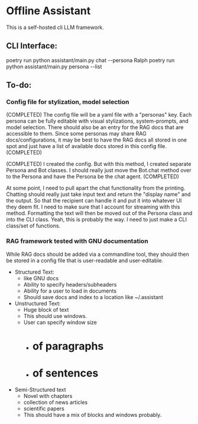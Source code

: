 # Offline Assistant
This is a self-hosted cli LLM framework.

## CLI Interface:

poetry run python assistant/main.py chat --persona Ralph
poetry run python assistant/main.py persona --list

## To-do:
### Config file for stylization, model selection
(COMPLETED) The config file will be a yaml file with a "personas" key. Each persona can be fully editable with visual stylizations, system-prompts, and model selection. There should also be an entry for the RAG docs that are accessible to them. Since some personas may share RAG docs/configurations, it may be best to have the RAG docs all stored in one spot and just have a list of available docs stored in this config file. (COMPLETED)

(COMPLETED) I created the config. But with this method, I created separate Persona and Bot classes. I should really just move the Bot.chat method over to the Persona and have the Persona be the chat agent. (COMPLETED)

At some point, I need to pull apart the chat functionality from the printing. Chatting should really just take input text and return the "display name" and the output. So that the recipient can handle it and put it into whatever UI they deem fit. I need to make sure that I account for streaming with this method. Formatting the text will then be moved out of the Persona class and into the CLI class. Yeah, this is probably the way. I need to just make a CLI class/set of functions.

### RAG framework tested with GNU documentation
While RAG docs should be added via a commandline tool, they should then be stored in a config file that is user-readable and user-editable.
*  Structured Text:
    * like GNU docs
    * Ability to specify headers/subheaders
    * Ability for a user to load in documents
    * Should save docs and index to a location like ~/.assistant
* Unstructured Text:
    * Huge block of text
    * This should use windows.
    * User can specify window size
        * # of paragraphs
        * # of sentences
* Semi-Structured text
    * Novel with chapters
    * collection of news articles
    * scientific papers
    * This should have a mix of blocks and windows probably.


